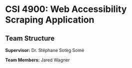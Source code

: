 # CSI 4900: Web Accessibility Scraping Application

## Team Structure
**Supervisor:** Dr. Stéphane Sotèg Somé

**Team Members:** Jared Wagner
